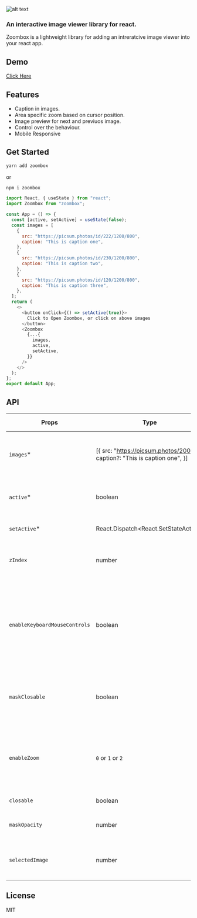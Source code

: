 ![alt text](https://worldsofashishpatel.com/projects/docs/zoombox--an-interactive-and-feature-rich-vanilla-javascript-image-viewer-plugin-for-developers/images/zoombox_logo.png)

### An interactive image viewer library for react.

Zoombox is a lightweight library for adding an intreratcive image viewer into your react app.
## Demo
[Click Here](https://worldsofashishpatel.com/projects/zoombox/)

## Features

- Caption in images.
- Area specific zoom based on cursor position.
- Image preview for next and previuos image.
- Control over the behaviour.
- Mobile Responsive

## Get Started

```sh
yarn add zoombox
```

or

```sh
npm i zoombox
```

```javascript
import React, { useState } from "react";
import Zoombox from "zoombox";

const App = () => {
  const [active, setActive] = useState(false);
  const images = [
    {
      src: "https://picsum.photos/id/222/1200/800",
      caption: "This is caption one",
    },
    {
      src: "https://picsum.photos/id/230/1200/800",
      caption: "This is caption two",
    },
    {
      src: "https://picsum.photos/id/120/1200/800",
      caption: "This is caption three",
    },
  ];
  return (
    <>
      <button onClick={() => setActive(true)}>
        Click to Open Zoombox, or click on above images
      </button>
      <Zoombox
        {...{
          images,
          active,
          setActive,
        }}
      />
    </>
  );
};
export default App;

```

## API
| Props | Type | Default value | Description |
| --- | ----------- | ----------- |  ----------- |
| `images`* | [{ src: "https://picsum.photos/200", caption?: "This is caption one", }] | []  | Array of images with url of image in 'src'  with optional 'caption' |
| `active`* | boolean | false | To tell Zoombox weather to stay visible or not 
| `setActive`* | React.Dispatch<React.SetStateAction<boolean>> | | To update the external active state
| `zIndex` | number | 10000 | Sets the `z-index` css of ZoomBox's parent container
|`enableKeyboardMouseControls` | boolean | true | Enable / Disable the mouse nad keyboard controls (`right arrow` -> next slide, `left arrow` -> prev slide,  `up arrow` -> zoom in, `down arrow` -> zoom out )
| `maskClosable` | boolean | false | If sets to true, closes the zoombox when clicked on background mask.
|`enableZoom` | `0` or `1` or `2` | 2 | `0` to disable zoom feature, `1` to enable center zoom, `2` for to enable area specific zoom based on cursor position.
|`closable` | boolean | true | enable/disable close icon
|`maskOpacity` | number | 0.8 | sets the opacity of background mask
|`selectedImage`| number | 0 | load the image at given index when zoombox gets opened
 

## License

MIT